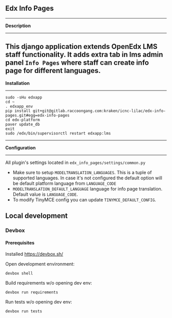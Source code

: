 
Edx Info Pages
-----

----
**Description**

-----
This django application extends OpenEdx LMS staff functionality. It adds extra tab in lms admin panel `Info Pages`
where staff can create info page for different languages.
---
**Installation**

---

```angular2html
sudo -sHu edxapp
cd ~
. edxapp_env
pip install git+git@gitlab.raccoongang.com:kraken/icnc-lilac/edx-info-pages.git#egg=edx-info-pages
cd edx-platform
paver update_db
exit
sudo /edx/bin/supervisorctl restart edxapp:lms
```
---
**Configuration**

---
All plugin's settings located in `edx_info_pages/settings/common.py` 
- Make sure to setup `MODELTRANSLATION_LANGUAGES`. This is a tuple of supported
languages. In case it's not configured the default option will be default platform
  language from `LANGUAGE_CODE`
- `MODELTRANSLATION_DEFAULT_LANGUAGE` language for info page translation.
Default value is `LANGUAGE_CODE`.
- To modify TinyMCE config you can update `TINYMCE_DEFAULT_CONFIG`.

## Local development

### Devbox

#### Prerequisites
Installed https://devbox.sh/

Open development environment: 
```
devbox shell
```

Build requirements w/o opening dev env: 
```
devbox run requirements
```

Run tests w/o opening dev env: 
```
devbox run tests
```
